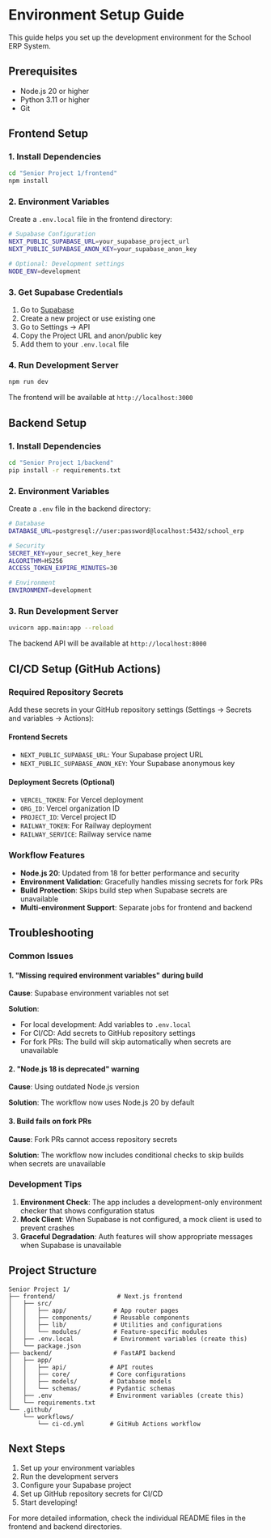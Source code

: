 # Environment Setup Guide

This guide helps you set up the development environment for the School ERP System.

## Prerequisites

- Node.js 20 or higher
- Python 3.11 or higher
- Git

## Frontend Setup

### 1. Install Dependencies

```bash
cd "Senior Project 1/frontend"
npm install
```

### 2. Environment Variables

Create a `.env.local` file in the frontend directory:

```bash
# Supabase Configuration
NEXT_PUBLIC_SUPABASE_URL=your_supabase_project_url
NEXT_PUBLIC_SUPABASE_ANON_KEY=your_supabase_anon_key

# Optional: Development settings
NODE_ENV=development
```

### 3. Get Supabase Credentials

1. Go to [Supabase](https://supabase.com)
2. Create a new project or use existing one
3. Go to Settings → API
4. Copy the Project URL and anon/public key
5. Add them to your `.env.local` file

### 4. Run Development Server

```bash
npm run dev
```

The frontend will be available at `http://localhost:3000`

## Backend Setup

### 1. Install Dependencies

```bash
cd "Senior Project 1/backend"
pip install -r requirements.txt
```

### 2. Environment Variables

Create a `.env` file in the backend directory:

```bash
# Database
DATABASE_URL=postgresql://user:password@localhost:5432/school_erp

# Security
SECRET_KEY=your_secret_key_here
ALGORITHM=HS256
ACCESS_TOKEN_EXPIRE_MINUTES=30

# Environment
ENVIRONMENT=development
```

### 3. Run Development Server

```bash
uvicorn app.main:app --reload
```

The backend API will be available at `http://localhost:8000`

## CI/CD Setup (GitHub Actions)

### Required Repository Secrets

Add these secrets in your GitHub repository settings (Settings → Secrets and variables → Actions):

#### Frontend Secrets
- `NEXT_PUBLIC_SUPABASE_URL`: Your Supabase project URL
- `NEXT_PUBLIC_SUPABASE_ANON_KEY`: Your Supabase anonymous key

#### Deployment Secrets (Optional)
- `VERCEL_TOKEN`: For Vercel deployment
- `ORG_ID`: Vercel organization ID
- `PROJECT_ID`: Vercel project ID
- `RAILWAY_TOKEN`: For Railway deployment
- `RAILWAY_SERVICE`: Railway service name

### Workflow Features

- **Node.js 20**: Updated from 18 for better performance and security
- **Environment Validation**: Gracefully handles missing secrets for fork PRs
- **Build Protection**: Skips build step when Supabase secrets are unavailable
- **Multi-environment Support**: Separate jobs for frontend and backend

## Troubleshooting

### Common Issues

#### 1. "Missing required environment variables" during build

**Cause**: Supabase environment variables not set

**Solution**: 
- For local development: Add variables to `.env.local`
- For CI/CD: Add secrets to GitHub repository settings
- For fork PRs: The build will skip automatically when secrets are unavailable

#### 2. "Node.js 18 is deprecated" warning

**Cause**: Using outdated Node.js version

**Solution**: The workflow now uses Node.js 20 by default

#### 3. Build fails on fork PRs

**Cause**: Fork PRs cannot access repository secrets

**Solution**: The workflow now includes conditional checks to skip builds when secrets are unavailable

### Development Tips

1. **Environment Check**: The app includes a development-only environment checker that shows configuration status
2. **Mock Client**: When Supabase is not configured, a mock client is used to prevent crashes
3. **Graceful Degradation**: Auth features will show appropriate messages when Supabase is unavailable

## Project Structure

```
Senior Project 1/
├── frontend/                 # Next.js frontend
│   ├── src/
│   │   ├── app/             # App router pages
│   │   ├── components/      # Reusable components
│   │   ├── lib/             # Utilities and configurations
│   │   └── modules/         # Feature-specific modules
│   ├── .env.local           # Environment variables (create this)
│   └── package.json
├── backend/                 # FastAPI backend
│   ├── app/
│   │   ├── api/            # API routes
│   │   ├── core/           # Core configurations
│   │   ├── models/         # Database models
│   │   └── schemas/        # Pydantic schemas
│   ├── .env                # Environment variables (create this)
│   └── requirements.txt
└── .github/
    └── workflows/
        └── ci-cd.yml       # GitHub Actions workflow
```

## Next Steps

1. Set up your environment variables
2. Run the development servers
3. Configure your Supabase project
4. Set up GitHub repository secrets for CI/CD
5. Start developing!

For more detailed information, check the individual README files in the frontend and backend directories.